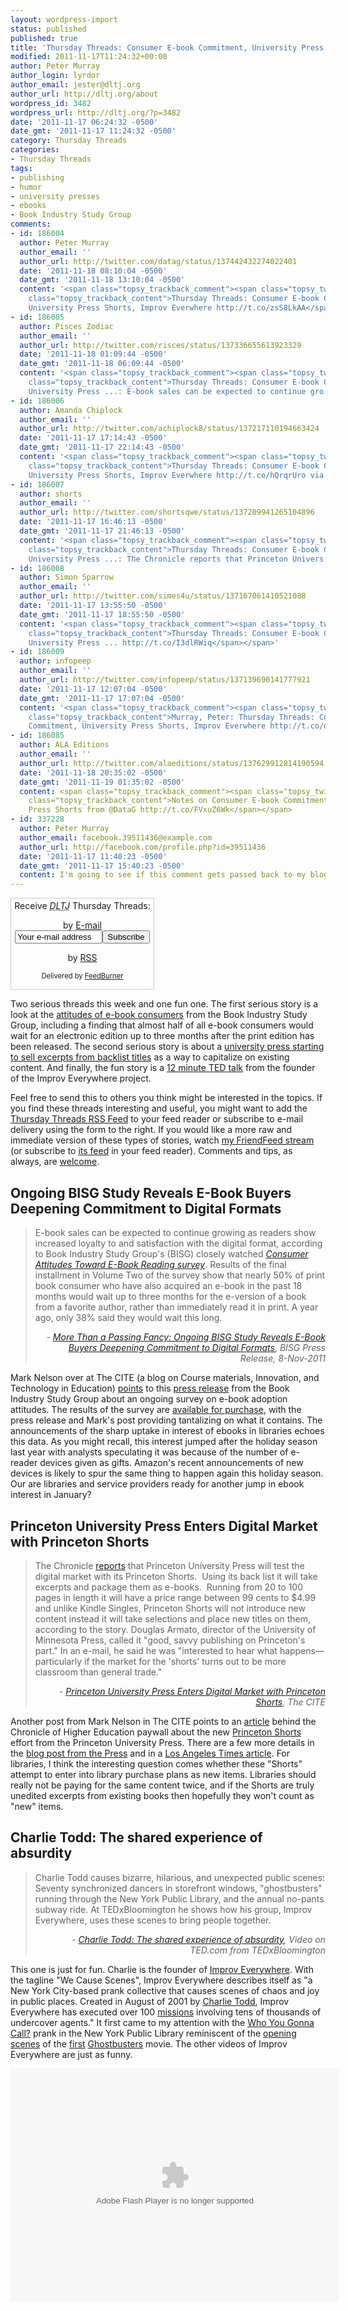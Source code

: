 ```yaml
---
layout: wordpress-import
status: published
published: true
title: 'Thursday Threads: Consumer E-book Commitment, University Press Shorts, Improv Everwhere'
modified: 2011-11-17T11:24:32+00:00
author: Peter Murray
author_login: lyrdor
author_email: jester@dltj.org
author_url: http://dltj.org/about
wordpress_id: 3482
wordpress_url: http://dltj.org/?p=3482
date: '2011-11-17 06:24:32 -0500'
date_gmt: '2011-11-17 11:24:32 -0500'
category: Thursday Threads
categories:
- Thursday Threads
tags:
- publishing
- humor
- university presses
- ebooks
- Book Industry Study Group
comments:
- id: 186004
  author: Peter Murray
  author_email: ''
  author_url: http://twitter.com/datag/status/137442432274022401
  date: '2011-11-18 08:10:04 -0500'
  date_gmt: '2011-11-18 13:10:04 -0500'
  content: '<span class="topsy_trackback_comment"><span class="topsy_twitter_username"><span
    class="topsy_trackback_content">Thursday Threads: Consumer E-book Commitment,
    University Press Shorts, Improv Everwhere http://t.co/zsS8LkAA</span></span>'
- id: 186005
  author: Pisces Zodiac
  author_email: ''
  author_url: http://twitter.com/risces/status/137336655613923329
  date: '2011-11-18 01:09:44 -0500'
  date_gmt: '2011-11-18 06:09:44 -0500'
  content: '<span class="topsy_trackback_comment"><span class="topsy_twitter_username"><span
    class="topsy_trackback_content">Thursday Threads: Consumer E-book Commitment,
    University Press ...: E-book sales can be expected to continue gro... http://t.co/DnFFzKks</span></span>'
- id: 186006
  author: Amanda Chiplock
  author_email: ''
  author_url: http://twitter.com/achiplock8/status/137217110194663424
  date: '2011-11-17 17:14:43 -0500'
  date_gmt: '2011-11-17 22:14:43 -0500'
  content: '<span class="topsy_trackback_comment"><span class="topsy_twitter_username"><span
    class="topsy_trackback_content">Thursday Threads: Consumer E-book Commitment,
    University Press Shorts, Improv Everwhere http://t.co/hQrqrUro via @zite</span></span>'
- id: 186007
  author: shorts
  author_email: ''
  author_url: http://twitter.com/shortsqwe/status/137209941265104896
  date: '2011-11-17 16:46:13 -0500'
  date_gmt: '2011-11-17 21:46:13 -0500'
  content: '<span class="topsy_trackback_comment"><span class="topsy_twitter_username"><span
    class="topsy_trackback_content">Thursday Threads: Consumer E-book Commitment,
    University Press ...: The Chronicle reports that Princeton Univers... http://t.co/iZP1SCur</span></span>'
- id: 186008
  author: Simon Sparrow
  author_email: ''
  author_url: http://twitter.com/simes4u/status/137167061410521088
  date: '2011-11-17 13:55:50 -0500'
  date_gmt: '2011-11-17 18:55:50 -0500'
  content: '<span class="topsy_trackback_comment"><span class="topsy_twitter_username"><span
    class="topsy_trackback_content">Thursday Threads: Consumer E-book Commitment,
    University Press ... http://t.co/I3dlRWiq</span></span>'
- id: 186009
  author: infopeep
  author_email: ''
  author_url: http://twitter.com/infopeep/status/137139690141777921
  date: '2011-11-17 12:07:04 -0500'
  date_gmt: '2011-11-17 17:07:04 -0500'
  content: '<span class="topsy_trackback_comment"><span class="topsy_twitter_username"><span
    class="topsy_trackback_content">Murray, Peter: Thursday Threads: Consumer E-book
    Commitment, University Press Shorts, Improv Everwhere http://t.co/oofjmKpl</span></span>'
- id: 186085
  author: ALA Editions
  author_email: ''
  author_url: http://twitter.com/alaeditions/status/137629912814190594
  date: '2011-11-18 20:35:02 -0500'
  date_gmt: '2011-11-19 01:35:02 -0500'
  content: <span class="topsy_trackback_comment"><span class="topsy_twitter_username"><span
    class="topsy_trackback_content">Notes on Consumer E-book Commitment &amp;  University
    Press Shorts from @DataG http://t.co/FVxuZ6Wk</span></span>
- id: 337228
  author: Peter Murray
  author_email: facebook.39511436@example.com
  author_url: http://facebook.com/profile.php?id=39511436
  date: '2011-11-17 11:40:23 -0500'
  date_gmt: '2011-11-17 15:40:23 -0500'
  content: I'm going to see if this comment gets passed back to my blog.
---
```

<div id="feedburner-thursday-threads-email-2011w46" class="wp-caption alignright noprint noFrontPage" style="width: 230px;">
<form style="border: 1px solid rgb(204, 204, 204); padding: 3px; margin: 0pt; text-align: center;" action="http://feedburner.google.com/fb/a/mailverify" method="post" target="popupwindow" onsubmit="window.open('http://feedburner.google.com/fb/a/mailverify?uri=thursday-threads', 'popupwindow', 'scrollbars=yes,width=550,height=520');return true">Receive <i><acronym title="Disruptive Library Technology Jester">DLTJ</acronym></i> Thursday Threads:</p>
<p>by&nbsp;<a href="http://feedburner.google.com/fb/a/mailverify?uri=thursday-threads&amp;loc=en_US" title="D.L.T.J. Thursday Threads Email Subscription">E-mail</a><br /><input style="width: 140px;" name="email" value="Your e-mail address" onfocus="if (this.defaultValue==this.value) this.value = ''" type="text"/><input value="thursday-threads" name="uri" type="hidden"/><input name="loc" value="en_US" type="hidden"/><input value="Subscribe" type="submit"/></p>
<p>by&nbsp;<a href="http://feeds.dltj.org/thursday-threads/" title="D.L.T.J. Thursday Threads RSS Feed">RSS</a>
<p style="font-size: 80%;">Delivered by <a href="http://feedburner.google.com" target="_blank" title="Google Feedburner Service">FeedBurner</a></p>
</form>
</div>
<p>Two serious threads this week and one fun one.  The first serious story is a look at the <a href="#p3482-bisg">attitudes of e-book consumers</a> from the Book Industry Study Group, including a finding that almost half of all e-book consumers would wait for an electronic edition up to three months after the print edition has been released.  The second serious story is about a <a href="#p3482-princeton-shorts">university press starting to sell excerpts from backlist titles</a> as a way to capitalize on existing content.  And finally, the fun story is a <a href="#p3482-charlie-todd">12 minute TED talk</a> from the founder of the Improv Everywhere project.</p>
<p>Feel free to send this to others you think might be interested in the topics.  If you find these threads interesting and useful, you might want to add the <a href="http://feeds.dltj.org/thursday-threads/" title="RSS Feed for DLTJ Thursday Threads">Thursday Threads RSS Feed</a> to your feed reader or subscribe to e-mail delivery using the form to the right.  If you would like a more raw and immediate version of these types of stories, watch <a href="http://friendfeed.com/dltj" title="Peter Murray - FriendFeed">my FriendFeed stream</a> (or subscribe to <a href="http://friendfeed.com/dltj?format=atom" title="Atom feed for Peter Murray's FriendFeed account">its feed</a> in your feed reader).  Comments and tips, as always, are <a href="/contact">welcome</a>.</p>
<h2 id="p3482-bisg">Ongoing BISG Study Reveals E-Book Buyers Deepening Commitment to Digital Formats</h2>
<blockquote><p>E-book sales can be expected to continue growing as readers show increased loyalty to and satisfaction with the digital format, according to Book Industry Study Group's (BISG) closely watched <i><a href="http://www.bisg.org/publications/product.php?p=19&amp;c=437" title="Consumer Attitudes TowardE-Book Reading | Book Industry Study Group">Consumer Attitudes Toward E-Book Reading survey</a></i>. Results of the final installment in Volume Two of the survey show that nearly 50% of print book consumer who have also acquired an e-book in the past 18 months would wait up to three months for the e-version of a book from a favorite author, rather than immediately read it in print.  A year ago, only 38% said they would wait this long.
<div style="text-align: right; width: 100%;"><cite>- <a href="https://www.bisg.org/news/press-releasemore-passing-fancy-ongoing-bisg-study-reveals-e-book-buyers-deepening-commitment" title="More Than a Passing Fancy: Ongoing BISG Study Reveals E-Book Buyers Deepening Commitment to Digital Formats | BISG Press Release ">More Than a Passing Fancy: Ongoing BISG Study Reveals E-Book Buyers Deepening Commitment to Digital Formats</a>, BISG Press Release, 8-Nov-2011</cite></div>
</blockquote>
<p>Mark Nelson over at The CITE (a blog on Course materials, Innovation, and Technology in Education) <a href="http://thecite.blogspot.com/2011/11/e-book-consumers-loyal-to-e-books.html" title="E-Book Consumers Loyal to E-Books | The CITE">points</a> to this <a href="https://www.bisg.org/news/press-releasemore-passing-fancy-ongoing-bisg-study-reveals-e-book-buyers-deepening-commitment" title="More Than a Passing Fancy: Ongoing BISG Study Reveals E-Book Buyers Deepening Commitment to Digital Formats | BISG Press Release">press release</a> from the Book Industry Study Group about an ongoing survey on e-book adoption attitudes.  The results of the survey are <a href="http://www.bisg.org/publications/product.php?p=19&amp;c=437" title="Consumer Attitudes Toward E-Book Reading | Book Industry Study Group">available for purchase</a>, with the press release and Mark's post providing tantalizing on what it contains.  The announcements of the sharp uptake in interest of ebooks in libraries echoes this data.  As you might recall, this interest jumped after the holiday season last year with analysts speculating it was because of the number of e-reader devices given as gifts.  Amazon's recent announcements of new devices is likely to spur the same thing to happen again this holiday season.  Our are libraries and service providers ready for another jump in ebook interest in January?</p>
<h2 id="p3482-princeton-shorts">Princeton University Press Enters Digital Market with Princeton Shorts </h2>
<blockquote><p>The Chronicle <a href="http://chronicle.com/article/article-content/129579/" title="Hot Type: 'Princeton Shorts' Tries to Lure Readers With Digital Excerpts From Full Books | The Chronicle of Higher Education">reports</a> that Princeton University Press will test the digital market with its Princeton Shorts.&nbsp; Using its back list it will take excerpts and package them as e-books.&nbsp; Running from 20 to 100 pages in length it will have a price range between 99 cents to $4.99 and unlike Kindle Singles, Princeton Shorts will not introduce new content instead it will take selections and place new titles on them, according to the story. Douglas Armato, director of the University of Minnesota Press, called it "good, savvy publishing on Princeton's part." In an e-mail, he said he was "interested to hear what happens&mdash;particularly if the market for the 'shorts' turns out to be more classroom than general trade."
<div style="text-align: right; width: 100%;"><cite>- <a href="http://thecite.blogspot.com/2011/11/princeton-university-press-enters.html" title="Princeton University Press Enters Digital Market with Princeton Shorts | The CITE">Princeton University Press Enters Digital Market with Princeton Shorts</a>, The CITE</cite></div>
</blockquote>
<p>Another post from Mark Nelson in The CITE points to an <a href="http://chronicle.com/article/Hot-Type-Princeton-Shorts/129579/" title="Hot Type: 'Princeton Shorts' Tries to Lure Readers With Digital Excerpts From Full Books | The Chronicle of Higher Education">article</a> behind the Chronicle of Higher Education paywall about the new <a href="http://press.princeton.edu/PrincetonShorts/" title="Princeton University Press Princeton Shorts Site">Princeton Shorts</a> effort from the Princeton University Press.  There are a few more details in the <a href="http://press.princeton.edu/blog/2011/10/18/short-takes-big-ideas-pup-unveils-new-digital-series/" title="Short Takes, Big Ideas: PUP unveils new digital series | Princeton University Press Blog">blog post from the Press</a> and in a <a href="http://latimesblogs.latimes.com/jacketcopy/2011/11/princeton-university-press-to-try-kindle-singles.html" title="Princeton University Press to try e-book shorts | Los Angeles Times">Los Angeles Times article</a>.  For libraries, I think the interesting question comes whether these "Shorts" attempt to enter into library purchase plans as new items.  Libraries should really not be paying for the same content twice, and if the Shorts are truly unedited excerpts from existing books then hopefully they won't count as "new" items.</p>
<h2 id="p3482-charlie-todd">Charlie Todd: The shared experience of absurdity</h2>
<blockquote><p>Charlie Todd causes bizarre, hilarious, and unexpected public scenes: Seventy synchronized dancers in storefront windows, "ghostbusters" running through the New York Public Library, and the annual no-pants subway ride. At TEDxBloomington he shows how his group, Improv Everywhere, uses these scenes to bring people together.
<div style="text-align: right; width: 100%;"><cite>- <a href="http://www.ted.com/talks/charlie_todd_the_shared_experience_of_absurdity.html" title="Charlie Todd: The shared experience of absurdity | Video on TED.com">Charlie Todd: The shared experience of absurdity</a>, Video on TED.com from TEDxBloomington</cite></div>
</blockquote>
<p>This one is just for fun.  Charlie is the founder of <a href="http://improveverywhere.com/" title="Improv Everywhere homepage">Improv Everywhere</a>.  With the tagline "We Cause Scenes", Improv Everywhere describes itself as "a New York City-based prank collective that causes scenes of chaos and joy in public places.  Created in August of 2001 by <a href="http://www.improveverywhere.com/charlie_todd/" title="Charlie Todd | Improv Everwhere">Charlie Todd</a>, Improv Everywhere has executed over 100 <a href="http://www.improveverywhere.com/missions/" title="Improv Everywhere Missions">missions</a> involving tens of thousands of undercover agents."  It first came to my attention with the <a href="http://improveverywhere.com/2010/05/18/who-you-gonna-call/" title="Who You Gonna Call? | Improv Everywhere">Who You Gonna Call?</a> prank in the New York Public Library reminiscent of the <a href="http://www.youtube.com/watch?v=MYjFKsJjCP0" title="Ghostbusters: Library | YouTube">opening scenes</a> of the <a href="http://www.imdb.com/title/tt0087332/" title="Ghostbusters (1984) | IMDb">first</a> <a href="http://www.ghostbusters.com/" title="Ghostbusters Official Site">Ghostbusters</a> movie.  The other videos of Improv Everywhere are just as funny.</p>
<p><object width="526" height="374" class="wp-caption aligncenter"><param name="movie" value="http://video.ted.com/assets/player/swf/EmbedPlayer.swf"/><param name="allowFullScreen" value="true" /><param name="allowScriptAccess" value="always"/><param name="wmode" value="transparent"/><param name="bgColor" value="#ffffff"/><param name="flashvars" value="vu=http://video.ted.com/talk/stream/2011X/Blank/CharlieTodd_2011X-320k.mp4&su=http://images.ted.com/images/ted/tedindex/embed-posters/CharlieTodd_2011X-embed.jpg&vw=512&vh=288&ap=0&ti=1269&lang=&introDuration=15330&adDuration=4000&postAdDuration=830&adKeys=talk=charlie_todd_the_shared_experience_of_absurdity;year=2011;theme=the_rise_of_collaboration;theme=spectacular_performance;theme=not_business_as_usual;theme=the_creative_spark;theme=whipsmart_comedy;theme=master_storytellers;theme=art_unusual;event=TEDxBloomington;tag=Culture;tag=Entertainment;tag=comedy;tag=community;&preAdTag=tconf.ted/embed;tile=1;sz=512x288;" /><embed src="http://video.ted.com/assets/player/swf/EmbedPlayer.swf" pluginspace="http://www.macromedia.com/go/getflashplayer" type="application/x-shockwave-flash" wmode="transparent" bgColor="#ffffff" width="526" height="374" allowFullScreen="true" allowScriptAccess="always" flashvars="vu=http://video.ted.com/talk/stream/2011X/Blank/CharlieTodd_2011X-320k.mp4&su=http://images.ted.com/images/ted/tedindex/embed-posters/CharlieTodd_2011X-embed.jpg&vw=512&vh=288&ap=0&ti=1269&lang=&introDuration=15330&adDuration=4000&postAdDuration=830&adKeys=talk=charlie_todd_the_shared_experience_of_absurdity;year=2011;theme=the_rise_of_collaboration;theme=spectacular_performance;theme=not_business_as_usual;theme=the_creative_spark;theme=whipsmart_comedy;theme=master_storytellers;theme=art_unusual;event=TEDxBloomington;tag=Culture;tag=Entertainment;tag=comedy;tag=community;&preAdTag=tconf.ted/embed;tile=1;sz=512x288;"/><br />
</object></p>
